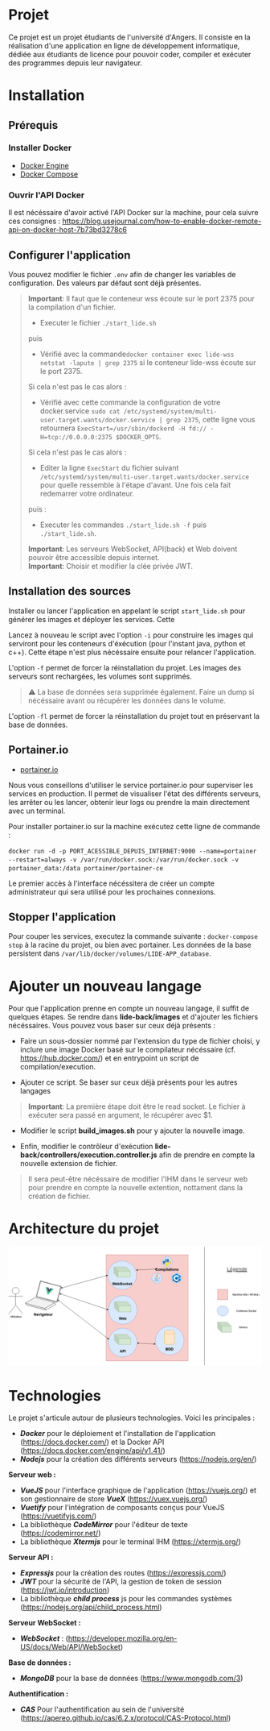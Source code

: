# Projet

Ce projet est un projet étudiants de l'université d'Angers. Il consiste en la réalisation d'une application en ligne de développement informatique, dédiée aux étudiants de licence pour pouvoir coder, compiler et exécuter des programmes depuis leur navigateur.

# Installation
## Prérequis
### Installer Docker
- [Docker Engine](https://docs.docker.com/engine/install/)
- [Docker Compose](https://docs.docker.com/compose/install/)

### Ouvrir l'API Docker
Il est nécéssaire d'avoir activé l'API Docker sur la machine, pour cela suivre ces consignes :
https://blog.usejournal.com/how-to-enable-docker-remote-api-on-docker-host-7b73bd3278c6 


## Configurer l'application

Vous pouvez modifier le fichier `.env` afin de changer les variables de configuration. Des valeurs par défaut sont déjà présentes.
>  **Important**: Il faut que le conteneur wss écoute sur le port 2375 pour la compilation d'un fichier.
> - Executer le fichier ```./start_lide.sh``` 
> 
> puis
> - Vérifié avec la commande```docker container exec lide-wss netstat -lapute | grep 2375``` si le conteneur lide-wss écoute sur le port 2375.
> 
>  Si cela n'est pas le cas alors : 
>   - Vérifié avec cette commande la configuration de votre docker.service ```sudo cat /etc/systemd/system/multi-user.target.wants/docker.service | grep 2375```, cette ligne vous retournera ```ExecStart=/usr/sbin/dockerd -H fd:// -H=tcp://0.0.0.0:2375 $DOCKER_OPTS```.
>  
>  Si cela n'est pas le cas alors :
>  - Editer la ligne ```ExecStart``` du fichier suivant ```/etc/systemd/system/multi-user.target.wants/docker.service``` pour quelle ressemble à l'étape d'avant.
>  Une fois cela fait redemarrer votre ordinateur.
>  
>  puis :
>  - Executer les commandes ```./start_lide.sh -f``` puis ```./start_lide.sh```.
>  
>  **Important**: Les serveurs WebSocket, API(back) et Web doivent pouvoir être accessible depuis internet.  
>  **Important**: Choisir et modifier la clée privée JWT.

  
  
## Installation des sources
Installer ou lancer l'application en appelant le script `start_lide.sh` pour générer les images et déployer les services. Cette 

Lancez à nouveau le script avec l'option `-i` pour construire les images qui serviront pour les conteneurs d'éxécution (pour l'instant java, python et c++). Cette étape n'est plus nécéssaire ensuite pour relancer l'application.  

L'option `-f` permet de forcer la réinstallation du projet. Les images des serveurs sont rechargées, les volumes sont supprimés.  
> :warning: La base de données sera supprimée également. Faire un dump si nécéssaire avant ou récupérer les données dans le volume.  
  
L'option `-fl` permet de forcer la réinstallation du projet tout en préservant la base de données.  


## Portainer.io
- [portainer.io](https://www.portainer.io/)

Nous vous conseillons d'utiliser le service portainer.io pour superviser les services en production. Il permet de visualiser l'état des différents serveurs, les arrêter ou les lancer, obtenir leur logs ou prendre la main directement avec un terminal.  

Pour installer portainer.io sur la machine exécutez cette ligne de commande :  

`docker run -d -p PORT_ACESSIBLE_DEPUIS_INTERNET:9000 --name=portainer --restart=always -v /var/run/docker.sock:/var/run/docker.sock -v portainer_data:/data portainer/portainer-ce`

Le premier accès à l'interface nécéssitera de créer un compte administrateur qui sera utilisé pour les prochaines connexions.  


## Stopper l'application
Pour couper les services, executez la commande suivante : `docker-compose stop` à la racine du projet, ou bien avec portainer. Les données de la base persistent dans `/var/lib/docker/volumes/LIDE-APP_database`.


# Ajouter un nouveau langage
Pour que l'application prenne en compte un nouveau langage, il suffit de quelques étapes. Se rendre dans **lide-back/images** et d'ajouter les fichiers nécéssaires. Vous pouvez vous baser sur ceux déjà présents :   

- Faire un sous-dossier nommé par l'extension du type de fichier choisi, y inclure une image Docker basé sur le compilateur nécéssaire (cf. https://hub.docker.com/) et en entrypoint un script de compilation/execution.  

- Ajouter ce script. Se baser sur ceux déjà présents pour les autres langages  
>  **Important**: La première étape doit être le read socket. Le fichier à exécuter sera passé en argument, le récupérer avec $1.

- Modifier le script **build_images.sh** pour y ajouter la nouvelle image.

- Enfin, modifier le contrôleur d'exécution **lide-back/controllers/execution.controller.js** afin de prendre en compte la nouvelle extension de fichier.  

> Il sera peut-être nécéssaire de modifier l'IHM dans le serveur web pour prendre en compte la nouvelle extention, nottament dans la création de fichier.  
  

 # Architecture du projet
 ![architecture macro de l'application](documents/architecture_generale.png "Architecture macro de l'application")  
 
 # Technologies
 
 Le projet s'articule autour de plusieurs technologies. Voici les principales :  
 
  - ***Docker*** pour le déploiement et l'installation de l'application (https://docs.docker.com/) et la Docker API (https://docs.docker.com/engine/api/v1.41/)
  - ***Nodejs*** pour la création des différents serveurs (https://nodejs.org/en/)
  
  **Serveur web :** 
   - ***VueJS*** pour l'interface graphique de l'application (https://vuejs.org/) et son gestionnaire de store ***VueX*** (https://vuex.vuejs.org/)
   - ***Vuetify*** pour l'intégration de composants conçus pour VueJS (https://vuetifyjs.com/)
   - La bibliothèque ***CodeMirror*** pour l'éditeur de texte (https://codemirror.net/)
   - La bibliothèque ***Xtermjs*** pour le terminal IHM (https://xtermjs.org/)
   
   **Serveur API :** 
   - ***Expressjs*** pour la création des routes (https://expressjs.com/) 
   - ***JWT*** pour la sécurité de l'API, la gestion de token de session (https://jwt.io/introduction)
   - La bibliothèque ***child process*** js pour les commandes systèmes (https://nodejs.org/api/child_process.html)
   
   **Serveur WebSocket :**
   - ***WebSocket*** : (https://developer.mozilla.org/en-US/docs/Web/API/WebSocket)
   
   **Base de données :** 
   - ***MongoDB*** pour la base de données (https://www.mongodb.com/3)
   
   **Authentification :**
   - ***CAS*** Pour l'authentification au sein de l'université (https://apereo.github.io/cas/6.2.x/protocol/CAS-Protocol.html)
   
   
   

